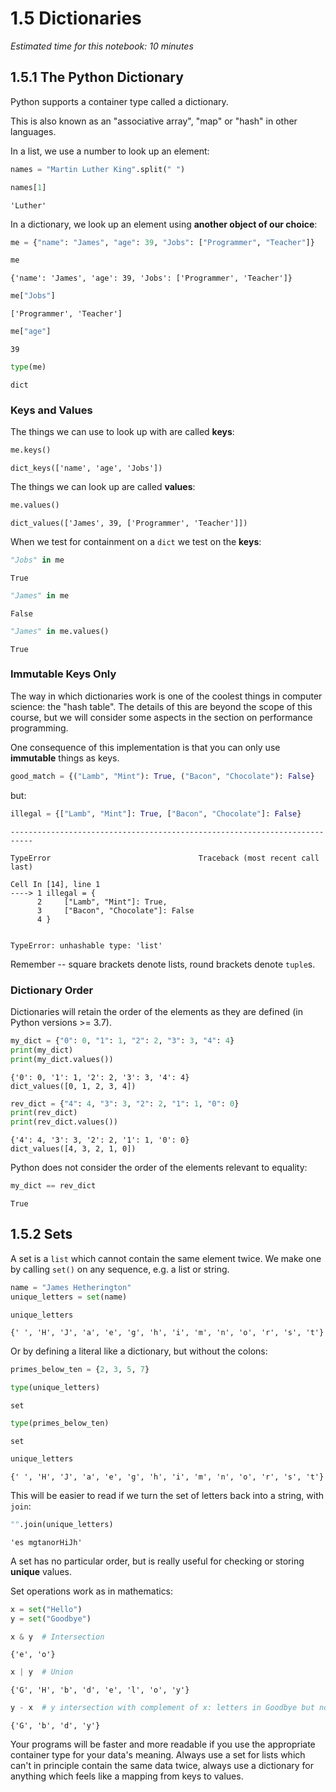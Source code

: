 # 1.5 Dictionaries

*Estimated time for this notebook: 10 minutes*

## 1.5.1 The Python Dictionary

Python supports a container type called a dictionary.

This is also known as an "associative array", "map" or "hash" in other languages.

In a list, we use a number to look up an element:


```python
names = "Martin Luther King".split(" ")
```


```python
names[1]
```




    'Luther'



In a dictionary, we look up an element using **another object of our choice**:


```python
me = {"name": "James", "age": 39, "Jobs": ["Programmer", "Teacher"]}
```


```python
me
```




    {'name': 'James', 'age': 39, 'Jobs': ['Programmer', 'Teacher']}




```python
me["Jobs"]
```




    ['Programmer', 'Teacher']




```python
me["age"]
```




    39




```python
type(me)
```




    dict



### Keys and Values

The things we can use to look up with are called **keys**:


```python
me.keys()
```




    dict_keys(['name', 'age', 'Jobs'])



The things we can look up are called **values**:


```python
me.values()
```




    dict_values(['James', 39, ['Programmer', 'Teacher']])



When we test for containment on a `dict` we test on the **keys**:


```python
"Jobs" in me
```




    True




```python
"James" in me
```




    False




```python
"James" in me.values()
```




    True



### Immutable Keys Only

The way in which dictionaries work is one of the coolest things in computer science:
the "hash table". The details of this are beyond the scope of this course, but we will consider some aspects in the section on performance programming. 

One consequence of this implementation is that you can only use **immutable** things as keys.


```python
good_match = {("Lamb", "Mint"): True, ("Bacon", "Chocolate"): False}
```

but:


```python
illegal = {["Lamb", "Mint"]: True, ["Bacon", "Chocolate"]: False}
```


    ---------------------------------------------------------------------------

    TypeError                                 Traceback (most recent call last)

    Cell In [14], line 1
    ----> 1 illegal = {
          2     ["Lamb", "Mint"]: True,
          3     ["Bacon", "Chocolate"]: False
          4 }


    TypeError: unhashable type: 'list'


Remember -- square brackets denote lists, round brackets denote `tuple`s.

### Dictionary Order

Dictionaries will retain the order of the elements as they are defined (in Python versions >= 3.7).


```python
my_dict = {"0": 0, "1": 1, "2": 2, "3": 3, "4": 4}
print(my_dict)
print(my_dict.values())
```

    {'0': 0, '1': 1, '2': 2, '3': 3, '4': 4}
    dict_values([0, 1, 2, 3, 4])



```python
rev_dict = {"4": 4, "3": 3, "2": 2, "1": 1, "0": 0}
print(rev_dict)
print(rev_dict.values())
```

    {'4': 4, '3': 3, '2': 2, '1': 1, '0': 0}
    dict_values([4, 3, 2, 1, 0])


Python does not consider the order of the elements relevant to equality:


```python
my_dict == rev_dict
```




    True



## 1.5.2 Sets

A set is a `list` which cannot contain the same element twice.
We make one by calling `set()` on any sequence, e.g. a list or string.


```python
name = "James Hetherington"
unique_letters = set(name)
```


```python
unique_letters
```




    {' ', 'H', 'J', 'a', 'e', 'g', 'h', 'i', 'm', 'n', 'o', 'r', 's', 't'}



Or by defining a literal like a dictionary, but without the colons:


```python
primes_below_ten = {2, 3, 5, 7}
```


```python
type(unique_letters)
```




    set




```python
type(primes_below_ten)
```




    set




```python
unique_letters
```




    {' ', 'H', 'J', 'a', 'e', 'g', 'h', 'i', 'm', 'n', 'o', 'r', 's', 't'}



This will be easier to read if we turn the set of letters back into a string, with `join`:


```python
"".join(unique_letters)
```




    'es mgtanorHiJh'



A set has no particular order, but is really useful for checking or storing **unique** values.

Set operations work as in mathematics:


```python
x = set("Hello")
y = set("Goodbye")
```


```python
x & y  # Intersection
```




    {'e', 'o'}




```python
x | y  # Union
```




    {'G', 'H', 'b', 'd', 'e', 'l', 'o', 'y'}




```python
y - x  # y intersection with complement of x: letters in Goodbye but not in Hello
```




    {'G', 'b', 'd', 'y'}



Your programs will be faster and more readable if you use the appropriate container type for your data's meaning.
Always use a set for lists which can't in principle contain the same data twice, always use a dictionary for anything
which feels like a mapping from keys to values.
